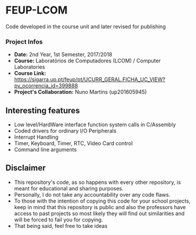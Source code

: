 # FEUP-LCOM
Code developed in the course unit and later revised for publishing

### Project Infos
* **Date:** 2nd Year, 1st Semester, 2017/2018
* **Course:** Laboratórios de Computadores (LCOM) / Computer Laboratories
* **Course Link:** https://sigarra.up.pt/feup/pt/UCURR_GERAL.FICHA_UC_VIEW?pv_ocorrencia_id=399888
* **Project's Collaboration:** Nuno Martins (up201605945)

## Interesting features
 - Low level/HardWare interface function system calls in C/Assembly
 - Coded drivers for ordinary I/O Peripherals
 - Interrupt Handling
 - Timer, Keyboard, Timer, RTC, Video Card control
 - Command line arguments
 
## Disclaimer
 - This repository's code, as so happens with every other repository, is meant for educational and sharing purposes. 
 - Personally, I do not take any accountability over any code flaws. 
 - To those with the intention of copying this code for your school projects, keep in mind that this repository is public and also the professors have access to past projects so most likely they will find out similarities and will be forced to fail you for copying.
 - That being said, feel free to take ideas
